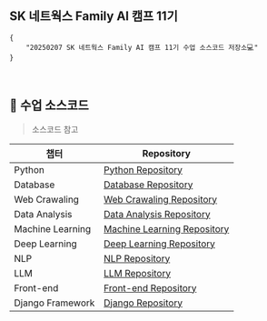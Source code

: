 ## SK 네트웍스 Family AI 캠프 11기 

```
{
    "20250207 SK 네트웍스 Family AI 캠프 11기 수업 소스코드 저장소💻"
}
```
<br>


## 🌱 수업 소스코드 

> 소스코드 참고
>

|챕터|Repository|
|------|---|
|Python|[Python Repository](https://github.com/encore-SKN11/01_python.git) |
|Database|[Database Repository](https://github.com/encore-SKN11/02_database.git) |
|Web Crawaling|[Web Crawaling Repository](https://github.com/encore-SKN11/03_web_crawling.git) |
|Data Analysis|[Data Analysis Repository](https://github.com/encore-SKN11/04_data_analysis) |
|Machine Learning|[Machine Learning Repository](https://github.com/encore-SKN11/05_machine_learning) |
|Deep Learning|[Deep Learning Repository](https://github.com/encore-SKN11/06_deep_learning_basic.git) |
|NLP|[NLP Repository](https://github.com/encore-SKN11/07_nlp.git) |
|LLM|[LLM Repository](https://github.com/encore-SKN11/08_llm.git) |
|Front-end|[Front-end Repository](https://github.com/encore-SKN11/09_front-end.git) |
|Django Framework|[Django Repository](https://github.com/encore-SKN11/10_django_framework.git) |
